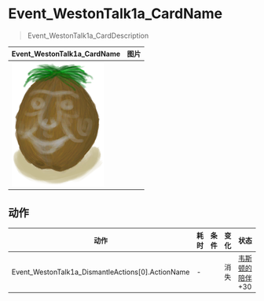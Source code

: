 # Event_WestonTalk1a_CardName  
> Event_WestonTalk1a_CardDescription  
  
  Event_WestonTalk1a_CardName  |   图片   
 ----  |  ----:   
   |  ![](Sprite/Weston.png)   
  
## 动作  
动作  |  耗时  |  条件  |  变化  |  状态  
----  |  ----  |  ----  |  ----  |  ----  
Event_WestonTalk1a_DismantleActions[0].ActionName<br>  |  -  |    |  消失  |  [韦斯顿的陪伴](WestonCompany.md)+30  
